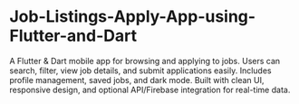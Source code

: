 # Job-Listings-Apply-App-using-Flutter-and-Dart
A Flutter &amp; Dart mobile app for browsing and applying to jobs. Users can search, filter, view job details, and submit applications easily. Includes profile management, saved jobs, and dark mode. Built with clean UI, responsive design, and optional API/Firebase integration for real-time data.
